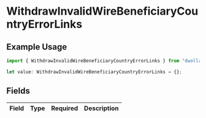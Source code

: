 # WithdrawInvalidWireBeneficiaryCountryErrorLinks

## Example Usage

```typescript
import { WithdrawInvalidWireBeneficiaryCountryErrorLinks } from "dwolla-typescript/models";

let value: WithdrawInvalidWireBeneficiaryCountryErrorLinks = {};
```

## Fields

| Field       | Type        | Required    | Description |
| ----------- | ----------- | ----------- | ----------- |